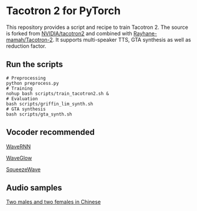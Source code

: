 # Tacotron 2 for PyTorch

This repository provides a script and recipe to train Tacotron 2. The source is forked from [NVIDIA/tacotron2](https://github.com/NVIDIA/tacotron2) and combined with [Rayhane-mamah/Tacotron-2](https://github.com/Rayhane-mamah/Tacotron-2). It supports multi-speaker TTS, GTA synthesis as well as reduction factor. 

## Run the scripts
```shell
# Preprocessing
python preprocess.py
# Training
nohup bash scripts/train_tacotron2.sh &
# Evaluation
bash scripts/griffin_lim_synth.sh
# GTA synthesis
bash scripts/gta_synth.sh
```

## Vocoder recommended
[WaveRNN](https://github.com/begeekmyfriend/WaveRNN)

[WaveGlow](https://github.com/begeekmyfriend/WaveGlow)

[SqueezeWave](https://github.com/begeekmyfriend/SqueezeWave)

## Audio samples
[Two males and two females in Chinese](https://github.com/begeekmyfriend/tacotron2/issues/1)
